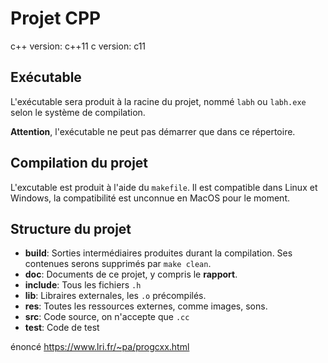 # Projet CPP

c++ version: c++11
c version: c11


## Exécutable
L'exécutable sera produit à la racine du projet, nommé `labh` ou `labh.exe` selon le système de compilation.

**Attention**, l'exécutable ne peut pas démarrer que dans ce répertoire.


## Compilation du projet
L'excutable est produit à l'aide du `makefile`. Il est compatible dans Linux et Windows, la compatibilité est unconnue en MacOS pour le moment.


## Structure du projet
- **build**: Sorties intermédiaires produites durant la compilation. Ses contenues serons supprimés par `make clean`.
- **doc**: Documents de ce projet, y compris le **rapport**.
- **include**: Tous les fichiers `.h`
- **lib**: Libraires externales, les `.o` précompilés.
- **res**: Toutes les ressources externes, comme images, sons.
- **src**: Code source, on n'accepte que `.cc`
- **test**: Code de test



énoncé
https://www.lri.fr/~pa/progcxx.html